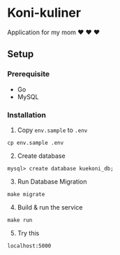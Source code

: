 # Koni-kuliner

Application for my mom ❤️ ❤️ ❤️ 

## Setup

### Prerequisite

- Go
- MySQL

### Installation

1. Copy `env.sample` to `.env`
  ```
  cp env.sample .env
  ```
2. Create database
  ```
  mysql> create database kuekoni_db;
  ```
3. Run Database Migration
  ```
  make migrate
  ```
4. Build & run the service
  ```
  make run
  ```

5. Try this
  ```
  localhost:5000
  ```

  
